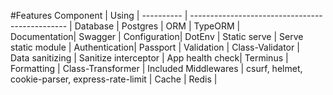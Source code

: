 #Features
 Component |                      Using                      |
---------- | ----------------------------------------------- |
Database   | Postgres                                        |
ORM        | TypeORM                                         |                               
Documentation| Swagger                                       |
Configuration| DotEnv                                        |
Static serve | Serve static module                           | 
Authentication| Passport                                     |
Validation | Class-Validator                                 |                                                                
Data sanitizing | Sanitize interceptor                       | 
App health check| Terminus                                   |
Formatting | Class-Transformer                               |
Included Middlewares | csurf, helmet, cookie-parser, express-rate-limit |
Cache | Redis |
